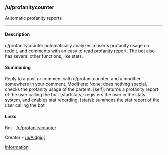 ### /u/profanitycounter

Automatic profanity reports

---

#### Description

u/profanitycounter automatically analyzes a user's profanity usage on reddit, and comments with an easy to read profanity report. The bot also has several other functions, like stats.

#### Summoning

Reply to a post or comment with u/profanitcounter, and a modifier somewhere in your comment.
Modifiers:
  None: does nothing special, checks the profanity usage of the partent.
  [self]: returns a profanity report of the user calling the bot.
  [startstats]: registers the user in the stats system, and enables stat recording.
  [stats]: summons the stat report of the user calling the bot

#### Links
Bot - [/u/profanitycounter](https://www.reddit.com/user/profanitycounter)

Creator - [/u/Aidgigi](https://www.reddit.com/user/Aidgigi)

[Information](https://www.reddit.com/r/profanitycounter/)
